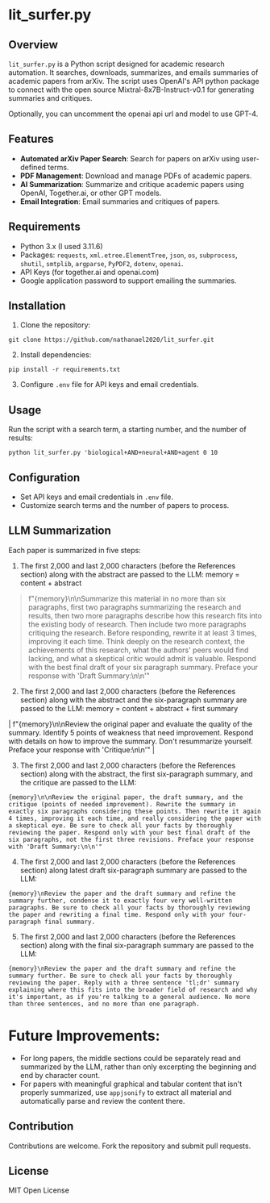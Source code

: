 # lit_surfer.py

## Overview
`lit_surfer.py` is a Python script designed for academic research automation. It searches, downloads, summarizes, and emails summaries of academic papers from arXiv. The script uses OpenAI's API python package to connect with the open source Mixtral-8x7B-Instruct-v0.1 for generating summaries and critiques.

Optionally, you can uncomment the openai api url and model to use GPT-4.

## Features
- **Automated arXiv Paper Search**: Search for papers on arXiv using user-defined terms.
- **PDF Management**: Download and manage PDFs of academic papers.
- **AI Summarization**: Summarize and critique academic papers using OpenAI, Together.ai, or other GPT models.
- **Email Integration**: Email summaries and critiques of papers.

## Requirements
- Python 3.x (I used 3.11.6)
- Packages: `requests`, `xml.etree.ElementTree`, `json`, `os`, `subprocess`, `shutil`, `smtplib`, `argparse`, `PyPDF2`, `dotenv`, `openai`.
- API Keys (for together.ai and openai.com)
- Google application password to support emailing the summaries.

## Installation
1. Clone the repository:
```
git clone https://github.com/nathanael2020/lit_surfer.git
```
2. Install dependencies:
```
pip install -r requirements.txt
```
3. Configure `.env` file for API keys and email credentials.

## Usage
Run the script with a search term, a starting number, and the number of results:
```
python lit_surfer.py 'biological+AND+neural+AND+agent 0 10
```
## Configuration
- Set API keys and email credentials in `.env` file.
- Customize search terms and the number of papers to process.

## LLM Summarization
Each paper is summarized in five steps:
1. The first 2,000 and last 2,000 characters (before the References section) along with the abstract are passed to the LLM:
memory = content + abstract

> f"{memory}\n\nSummarize this material in no more than six paragraphs, first two paragraphs summarizing the research and results, then two more paragraphs describe how this research fits into the existing body of research. Then include two more paragraphs critiquing the research. Before responding, rewrite it at least 3 times, improving it each time. Think deeply on the research context, the achievements of this research, what the authors' peers would find lacking, and what a skeptical critic would admit is valuable. Respond with the best final draft of your six paragraph summary. Preface your response with 'Draft Summary:\n\n'"

2. The first 2,000 and last 2,000 characters (before the References section) along with the abstract and the six-paragraph summary are passed to the LLM:
memory = content + abstract + first summary

| f"{memory}\n\nReview the original paper and evaluate the quality of the summary. Identify 5 points of weakness that need improvement. Respond with details on how to improve the summary. Don't resummarize yourself. Preface your response with 'Critique:\n\n'" |

3. The first 2,000 and last 2,000 characters (before the References section) along with the abstract, the first six-paragraph summary, and the critique are passed to the LLM:
```
{memory}\n\nReview the original paper, the draft summary, and the critique (points of needed improvement). Rewrite the summary in exactly six paragraphs considering these points. Then rewrite it again 4 times, improving it each time, and really considering the paper with a skeptical eye. Be sure to check all your facts by thoroughly reviewing the paper. Respond only with your best final draft of the six paragraphs, not the first three revisions. Preface your response with 'Draft Summary:\n\n'"
```
4. The first 2,000 and last 2,000 characters (before the References section) along latest draft six-paragraph summary are passed to the LLM:

```
{memory}\nReview the paper and the draft summary and refine the summary further, condense it to exactly four very well-written paragraphs. Be sure to check all your facts by thoroughly reviewing the paper and rewriting a final time. Respond only with your four-paragraph final summary.
```
5. The first 2,000 and last 2,000 characters (before the References section) along with the final six-paragraph summary are passed to the LLM:

```
{memory}\nReview the paper and the draft summary and refine the summary further. Be sure to check all your facts by thoroughly reviewing the paper. Reply with a three sentence 'tl;dr' summary explaining where this fits into the broader field of research and why it's important, as if you're talking to a general audience. No more than three sentences, and no more than one paragraph.
```
# Future Improvements:
- For long papers, the middle sections could be separately read and summarized by the LLM, rather than only excerpting the beginning and end by character count.
- For papers with meaningful graphical and tabular content that isn't properly summarized, use `appjsonify` to extract all material and automatically parse and review the content there.

## Contribution
Contributions are welcome. Fork the repository and submit pull requests.

## License
MIT Open License